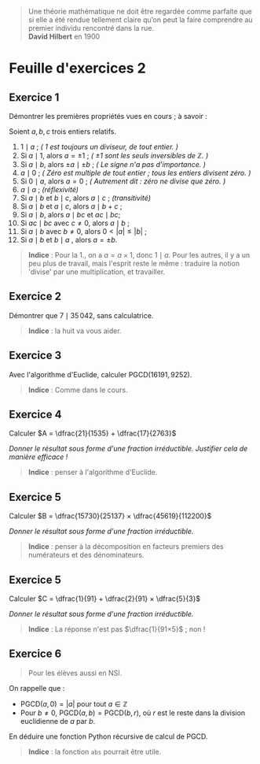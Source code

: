 > Une théorie mathématique ne doit être regardée comme parfaite que si elle a été rendue tellement claire qu’on peut la faire comprendre au premier individu rencontré dans la rue.  
> **David Hilbert** en 1900

# Feuille d'exercices 2

## Exercice 1

Démontrer les premières propriétés vues en cours ; à savoir : 

Soient $a,b,c$ trois entiers relatifs.
1. $1\mid a$ ; _( $1$ est toujours un diviseur, de tout entier. )_
2. Si $a\mid 1$, alors $a=\pm 1$ ; _( $\pm1$ sont les seuls inversibles de $\mathbb{Z}$. )_
3. Si $a\mid b$, alors $\pm a\mid \pm b$ ; _( Le signe n'a pas d'importance. )_
4.  $a\mid 0$ ; _( Zéro est multiple de tout entier ; tous les entiers divisent zéro. )_
5.  Si $0\mid a$, alors $a=0$ ; _( Autrement dit : zéro ne divise que zéro. )_
6. $a\mid a$ ; _(réflexivité)_
7. Si $a\mid b$ et $b\mid c$, alors $a\mid c$ ; _(transitivité)_
8. Si $a\mid b$ et $a\mid c$, alors $a\mid b+c$ ; 
9. Si $a\mid b$, alors $a\mid bc$ et $ac\mid bc$;
10. Si  $ac\mid bc$ avec $c\neq 0$, alors $a\mid b$ ;
11. Si  $a\mid b$ avec $b\neq 0$, alors $0<|a| \leqslant |b|$ ;
12. Si  $a\mid b$ et $b\mid a$ , alors $a=\pm b$.

> **Indice** : Pour la 1., on a $a = a×1$, donc $1\mid a$. Pour les autres, il y a un peu plus de travail, mais l'esprit reste le même : traduire la notion 'divise' par une multiplication, et travailler.

## Exercice 2

Démontrer que $7 \mid 35\,042$, sans calculatrice.

> **Indice** : la huit va vous aider.

## Exercice 3

Avec l'algorithme d'Euclide, calculer $\text{PGCD}(16191, 9252)$.

> **Indice** : Comme dans le cours.

## Exercice 4

Calculer $A = \dfrac{21}{1535} + \dfrac{17}{2763}$

*Donner le résultat sous forme d'une fraction irréductible. Justifier cela de manière efficace !*

> **Indice** : penser à l'algorithme d'Euclide.

## Exercice 5

Calculer $B = \dfrac{15730}{25137} × \dfrac{45619}{112200}$

*Donner le résultat sous forme d'une fraction irréductible.*

> **Indice** : penser à la décomposition en facteurs premiers des numérateurs et des dénominateurs.

## Exercice 5

Calculer $C = \dfrac{1}{91} + \dfrac{2}{91} × \dfrac{5}{3}$

*Donner le résultat sous forme d'une fraction irréductible.*

> **Indice** : La réponse n'est pas $\dfrac{1}{91×5}$ ; non !

## Exercice 6
> Pour les élèves aussi en NSI.

On rappelle que : 
* $\text{PGCD}(a, 0) = |a|$ pour tout $a\in \mathbb Z$
* Pour $b\neq 0$, $\text{PGCD}(a, b) = \text{PGCD}(b, r)$, où $r$ est le reste dans la division euclidienne de $a$ par $b$.

En déduire une fonction Python récursive de calcul de $\text{PGCD}$.

> **Indice** : la fonction `abs` pourrait être utile.
